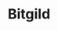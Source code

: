 ---
title: Bitgild
description: Buy precious metals online with Bitcoin.
homepage: https://www.bitgild.com/
altFor: ['apmex', 'goldmoney', 'jm-bullion', 'one-gold', 'provident-metals', 'sharps-pixley', 'goldsilver', 'schiffgold']
---